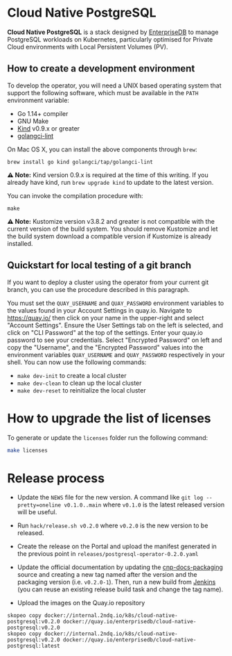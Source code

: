 # Cloud Native PostgreSQL

**Cloud Native PostgreSQL** is a stack designed by
[EnterpriseDB](https://www.enterprisedb.com) to manage PostgreSQL
workloads on Kubernetes, particularly optimised for Private Cloud environments
with Local Persistent Volumes (PV).

## How to create a development environment

To develop the operator, you will need a UNIX based operating system that
support the following software, which must be available in the `PATH`
environment variable:

- Go 1.14+ compiler
- GNU Make
- [Kind](https://kind.sigs.k8s.io/) v0.9.x or greater
- [golangci-lint](https://github.com/golangci/golangci-lint)

On Mac OS X, you can install the above components through `brew`:

    brew install go kind golangci/tap/golangci-lint

**⚠️ Note:**
Kind version 0.9.x is required at the time of this writing.  If you already
have kind, run `brew upgrade kind` to update to the latest version.

You can invoke the compilation procedure with:

    make

**⚠️ Note:**
Kustomize version v3.8.2 and greater is not compatible with the current version
of the build system. You should remove Kustomize and let the build system
download a compatible version if Kustomize is already installed.

## Quickstart for local testing of a git branch

If you want to deploy a cluster using the operator from your current git
branch, you can use the procedure described in this paragraph.

You must set the `QUAY_USERNAME` and `QUAY_PASSWORD` environment variables to the
values found in your Account Settings in quay.io. Navigate to https://quay.io/
then click on your name in the upper-right and select "Account Settings". Ensure
the User Settings tab on the left is selected, and click on "CLI Password" at the
top of the settings. Enter your quay.io password to see your credentials.
Select "Encrypted Password" on left and copy the "Username", and the "Encrypted Password"
values into the environment variables `QUAY_USERNAME` and `QUAY_PASSWORD` respectively
in your shell. You can now use the following commands:

* `make dev-init` to create a local cluster
* `make dev-clean` to clean up the local cluster
* `make dev-reset` to reinitialize the local cluster

# How to upgrade the list of licenses

To generate or update the `licenses` folder run the following command:

```bash
make licenses
```

# Release process

* Update the `NEWS` file for the new version. A command like
  `git log --pretty=oneline v0.1.0..main` where `v0.1.0`
  is the latest released version will be useful.

* Run `hack/release.sh v0.2.0` where `v0.2.0`
  is the new version to be released.

* Create the release on the Portal and upload the manifest generated in
  the previous point in `releases/postgresql-operator-0.2.0.yaml`

* Update the official documentation by updating the
  [cnp-docs-packaging](ssh://git@git.2ndquadrant.com/it/ci/packaging/cnp-docs-packaging.git)
  source and creating a new tag named after the version and the packaging version
  (i.e. `v0.2.0-1`). Then, run a new build from
  [Jenkins](https://ci.2ndquadrant.com/jenkins/job/cloud-native-postgresql-docs/job/cloud-native-postgresql-docs/)
  (you can reuse an existing release build task and change the tag name).

* Upload the images on the Quay.io repository

```
skopeo copy docker://internal.2ndq.io/k8s/cloud-native-postgresql:v0.2.0 docker://quay.io/enterprisedb/cloud-native-postgresql:v0.2.0
skopeo copy docker://internal.2ndq.io/k8s/cloud-native-postgresql:v0.2.0 docker://quay.io/enterprisedb/cloud-native-postgresql:latest
```

